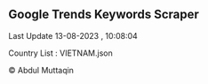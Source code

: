 

## Google Trends Keywords Scraper 
 
Last Update 13-08-2023 , 10:08:04

Country List :
VIETNAM.json



© Abdul Muttaqin 
